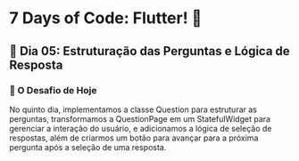 # 7 Days of Code: Flutter! 📲

## 📳 Dia 05: Estruturação das Perguntas e Lógica de Resposta
### 🚀 O Desafio de Hoje
No quinto dia, implementamos a classe Question para estruturar as perguntas, transformamos a QuestionPage em um StatefulWidget para gerenciar a interação do usuário, e adicionamos a lógica de seleção de respostas, além de criarmos um botão para avançar para a próxima pergunta após a seleção de uma resposta.
